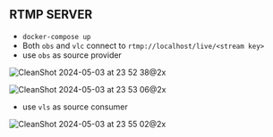 ## RTMP SERVER

- `docker-compose up`
- Both `obs` and `vlc` connect to `rtmp://localhost/live/<stream key>`
- use `obs` as source provider
  
![CleanShot 2024-05-03 at 23 52 38@2x](https://github.com/c1495616js/rtmp-nginx-docker/assets/31360789/f0573310-f885-4a00-aa35-05e830c8af06)

![CleanShot 2024-05-03 at 23 53 06@2x](https://github.com/c1495616js/rtmp-nginx-docker/assets/31360789/d40e4c77-a91b-4026-9c45-bb889232ebcd)


- use `vls` as source consumer

![CleanShot 2024-05-03 at 23 55 02@2x](https://github.com/c1495616js/rtmp-nginx-docker/assets/31360789/73ccf4a0-d28c-42b7-9a9a-89d0b307b02b)
